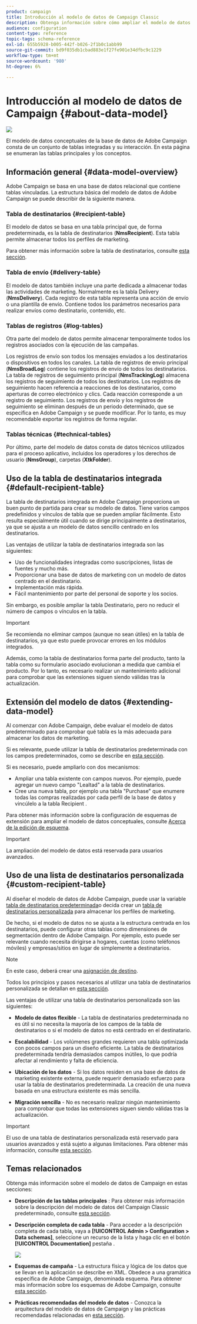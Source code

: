 ```yaml
---
product: campaign
title: Introducción al modelo de datos de Campaign Classic
description: Obtenga información sobre cómo ampliar el modelo de datos de Campaign, editar esquemas, utilizar API y mucho más
audience: configuration
content-type: reference
topic-tags: schema-reference
exl-id: 655b5928-b005-442f-b026-2f1b0c1abb99
source-git-commit: bd9f035db1cbad883e1f27fe901e34dfbc9c1229
workflow-type: tm+mt
source-wordcount: '980'
ht-degree: 6%

---
```


# Introducción al modelo de datos de Campaign {#about-data-model}

![](../../assets/v7-only.svg)

El modelo de datos conceptuales de la base de datos de Adobe Campaign consta de un conjunto de tablas integradas y su interacción. En esta página se enumeran las tablas principales y los conceptos.

## Información general {#data-model-overview}

Adobe Campaign se basa en una base de datos relacional que contiene tablas vinculadas. La estructura básica del modelo de datos de Adobe Campaign se puede describir de la siguiente manera.

### Tabla de destinatarios {#recipient-table}

El modelo de datos se basa en una tabla principal que, de forma predeterminada, es la tabla de destinatarios (**NmsRecipient**). Esta tabla permite almacenar todos los perfiles de marketing.

Para obtener más información sobre la tabla de destinatarios, consulte [esta sección](#default-recipient-table).

### Tabla de envío {#delivery-table}

El modelo de datos también incluye una parte dedicada a almacenar todas las actividades de marketing. Normalmente es la tabla Delivery (**NmsDelivery**). Cada registro de esta tabla representa una acción de envío o una plantilla de envío. Contiene todos los parámetros necesarios para realizar envíos como destinatario, contenido, etc.

### Tablas de registros {#log-tables}

Otra parte del modelo de datos permite almacenar temporalmente todos los registros asociados con la ejecución de las campañas.

Los registros de envío son todos los mensajes enviados a los destinatarios o dispositivos en todos los canales. La tabla de registros de envío principal (**NmsBroadLog**) contiene los registros de envío de todos los destinatarios.
La tabla de registros de seguimiento principal (**NmsTrackingLog**) almacena los registros de seguimiento de todos los destinatarios. Los registros de seguimiento hacen referencia a reacciones de los destinatarios, como aperturas de correo electrónico y clics. Cada reacción corresponde a un registro de seguimiento.
Los registros de envío y los registros de seguimiento se eliminan después de un periodo determinado, que se especifica en Adobe Campaign y se puede modificar. Por lo tanto, es muy recomendable exportar los registros de forma regular.

### Tablas técnicas {#technical-tables}

Por último, parte del modelo de datos consta de datos técnicos utilizados para el proceso aplicativo, incluidos los operadores y los derechos de usuario (**NmsGroup**), carpetas (**XtkFolder**).

## Uso de la tabla de destinatarios integrada {#default-recipient-table}

La tabla de destinatarios integrada en Adobe Campaign proporciona un buen punto de partida para crear su modelo de datos. Tiene varios campos predefinidos y vínculos de tabla que se pueden ampliar fácilmente. Esto resulta especialmente útil cuando se dirige principalmente a destinatarios, ya que se ajusta a un modelo de datos sencillo centrado en los destinatarios.

Las ventajas de utilizar la tabla de destinatarios integrada son las siguientes:

* Uso de funcionalidades integradas como suscripciones, listas de fuentes y mucho más.
* Proporcionar una base de datos de marketing con un modelo de datos centrado en el destinatario.
* Implementación más rápida.
* Fácil mantenimiento por parte del personal de soporte y los socios.

Sin embargo, es posible ampliar la tabla Destinatario, pero no reducir el número de campos o vínculos en la tabla.

>[!IMPORTANT]
>
>Se recomienda no eliminar campos (aunque no sean útiles) en la tabla de destinatarios, ya que esto puede provocar errores en los módulos integrados.

Además, como la tabla de destinatarios forma parte del producto, tanto la tabla como su formulario asociado evolucionan a medida que cambia el producto. Por lo tanto, es necesario realizar un mantenimiento adicional para comprobar que las extensiones siguen siendo válidas tras la actualización.

## Extensión del modelo de datos {#extending-data-model}

Al comenzar con Adobe Campaign, debe evaluar el modelo de datos predeterminado para comprobar qué tabla es la más adecuada para almacenar los datos de marketing.

Si es relevante, puede utilizar la tabla de destinatarios predeterminada con los campos predeterminados, como se describe en [esta sección](#default-recipient-table).

Si es necesario, puede ampliarlo con dos mecanismos:

* Ampliar una tabla existente con campos nuevos. Por ejemplo, puede agregar un nuevo campo &quot;Lealtad&quot; a la tabla de destinatarios.
* Cree una nueva tabla, por ejemplo una tabla &quot;Purchase&quot; que enumere todas las compras realizadas por cada perfil de la base de datos y vincúlelo a la tabla Recipient .

Para obtener más información sobre la configuración de esquemas de extensión para ampliar el modelo de datos conceptuales, consulte [Acerca de la edición de esquema](../../configuration/using/about-schema-edition.md).

>[!IMPORTANT]
>
>La ampliación del modelo de datos está reservada para usuarios avanzados.

## Uso de una lista de destinatarios personalizada {#custom-recipient-table}

Al diseñar el modelo de datos de Adobe Campaign, puede usar la variable [tabla de destinatarios predeterminada](#default-recipient-table)o decida crear un [tabla de destinatarios personalizada](../../configuration/using/about-custom-recipient-table.md) para almacenar los perfiles de marketing.

De hecho, si el modelo de datos no se ajusta a la estructura centrada en los destinatarios, puede configurar otras tablas como dimensiones de segmentación dentro de Adobe Campaign. Por ejemplo, esto puede ser relevante cuando necesita dirigirse a hogares, cuentas (como teléfonos móviles) y empresas/sitios en lugar de simplemente a destinatarios.

>[!NOTE]
>
>En este caso, deberá crear una [asignación de destino](../../configuration/using/target-mapping.md).

Todos los principios y pasos necesarios al utilizar una tabla de destinatarios personalizada se detallan en [esta sección](../../configuration/using/about-custom-recipient-table.md).

Las ventajas de utilizar una tabla de destinatarios personalizada son las siguientes:

* **Modelo de datos flexible** - La tabla de destinatarios predeterminada no es útil si no necesita la mayoría de los campos de la tabla de destinatarios o si el modelo de datos no está centrado en el destinatario.

* **Escalabilidad** - Los volúmenes grandes requieren una tabla optimizada con pocos campos para un diseño eficiente. La tabla de destinatarios predeterminada tendría demasiados campos inútiles, lo que podría afectar al rendimiento y falta de eficiencia.

* **Ubicación de los datos** - Si los datos residen en una base de datos de marketing existente externa, puede requerir demasiado esfuerzo para usar la tabla de destinatarios predeterminada. La creación de una nueva basada en una estructura existente es más sencilla.

* **Migración sencilla** - No es necesario realizar ningún mantenimiento para comprobar que todas las extensiones siguen siendo válidas tras la actualización.

>[!IMPORTANT]
>
>El uso de una tabla de destinatarios personalizada está reservado para usuarios avanzados y está sujeto a algunas limitaciones. Para obtener más información, consulte [esta sección](../../configuration/using/about-custom-recipient-table.md).

## Temas relacionados

Obtenga más información sobre el modelo de datos de Campaign en estas secciones:

* **Descripción de las tablas principales** : Para obtener más información sobre la descripción del modelo de datos del Campaign Classic predeterminado, consulte [esta sección](../../configuration/using/data-model-description.md).

* **Descripción completa de cada tabla** - Para acceder a la descripción completa de cada tabla, vaya a **[!UICONTROL Admin > Configuration > Data schemas]**, seleccione un recurso de la lista y haga clic en el botón **[!UICONTROL Documentation]** pestaña .

   ![](assets/data-model_documentation-tab.png)


* **Esquemas de campaña** - La estructura física y lógica de los datos que se llevan en la aplicación se describe en XML. Obedece a una gramática específica de Adobe Campaign, denominada esquema. Para obtener más información sobre los esquemas de Adobe Campaign, consulte [esta sección](../../configuration/using/about-schema-reference.md).

* **Prácticas recomendadas del modelo de datos** - Conozca la arquitectura del modelo de datos de Campaign y las prácticas recomendadas relacionadas en [esta sección](../../configuration/using/data-model-best-practices.md#data-model-architecture).
